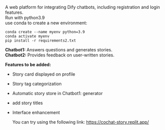 A web platform for integrating Dify chatbots, including registration and login features.      
Run with python3.9        
use conda to create a new environment:             
```
conda create --name myenv python=3.9
conda activate myenv    
pip install -r requirements2.txt     
```

**Chatbot1:** Answers questions and generates stories.  
**Chatbot2:** Provides feedback on user-written stories.

**Features to be added:**  
- Story card displayed on profile  
- Story tag categorization  
- Automatic story store in Chatbot1: generator
- add story titles  
- Interface enhancement

  You can try using the following link:
  https://cochat-story.replit.app/
